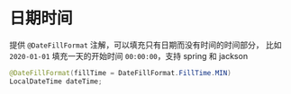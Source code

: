 # 日期时间
提供 `@DateFillFormat` 注解，可以填充只有日期而没有时间的时间部分，
比如 `2020-01-01` 填充一天的开始时间 `00:00:00`，支持 spring 和 jackson

```java
@DateFillFormat(fillTime = DateFillFormat.FillTime.MIN)
LocalDateTime dateTime;
```